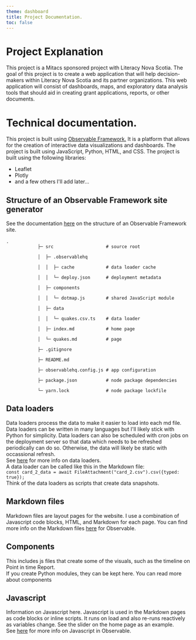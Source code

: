 ```yaml
---
theme: dashboard
title: Project Documentation.
toc: false
---
```


# Project Explanation
This project is a Mitacs sponsored project with Literacy Nova Scotia. The goal of this project is to create a web application that will help decision-makers within Literacy Nova Scotia and its partner organizations. This web application will consist of dashboards, maps, and exploratory data analysis tools that should aid in creating grant applications, reports, or other documents.

# Technical documentation.
This project is built using <a href="https://observablehq.com/framework/what-is-framework">Observable Framework.</a> It is a platform that allows for the creation of interactive data visualizations and dashboards. The project is built using JavaScript, Python, HTML, and CSS. The project is built using the following libraries:
<ul>
<li>Leaflet</li>
<li>Plotly</li>
<li>and a few others I'll add later...</li>
</ul>
<div class="grid grid-cols-1">
    <div class="card">
        <h2 style="color:var(--theme-foreground-focus)";>Structure of an Observable Framework site generator</h2>
        <p>See the documentation <a href="https://observablehq.com/framework/project-structure">here</a> on the structure of an Observable Framework site.<br><br>
            <code>.
            ├─ src                    # source root<br>
            │  ├─ .observablehq<br>
            │  │  ├─ cache            # data loader cache<br>
            │  │  └─ deploy.json      # deployment metadata<br>
            │  ├─ components<br>
            │  │  └─ dotmap.js        # shared JavaScript module<br>
            │  ├─ data<br>
            │  │  └─ quakes.csv.ts    # data loader<br>
            │  ├─ index.md            # home page<br>
            │  └─ quakes.md           # page<br>
            ├─ .gitignore<br>
            ├─ README.md<br>
            ├─ observablehq.config.js # app configuration<br>
            ├─ package.json           # node package dependencies<br>
            └─ yarn.lock              # node package lockfile<br></code></p>
    </div>
</div>
<div class="grid grid-cols-2">
    <div class="card">
      <h2 style="color:var(--theme-foreground-focus)";>Data loaders</h2>
      <p>Data loaders process the data to make it easier to load into each md file. Data loaders can be written in many languages
          but I'll likely stick with Python for simplicity. Data loaders can also be scheduled with cron jobs on the deployment server
          so that data which needs to be refreshed periodically can do so. Otherwise, the data will likely be static with occassional refresh.<br>
              See <a href="https://observablehq.com/framework/data-loaders"> here</a> for more info on data loaders.<br>
                  A data loader can be called like this in the Markdown file:<br>
              <code>const card_2_data = await FileAttachment("card_2.csv").csv({typed: true});</code><br>
                  Think of the data loaders as scripts that create data snapshots.</p>
    </div>
  <div class="card">
    <h2 style="color:var(--theme-foreground-focus)";>Markdown files</h2>
    <p>Markdown files are layout pages for the website. I use a combination of Javascript code blocks, HTML, and Markdown
        for each page. You can find more info on the Markdown files <a href="https://observablehq.com/framework/markdown">here</a> for Observable.</p>
  </div>
</div>

<div class="grid grid-cols-2">
  <div class="card">
    <h2 style="color:var(--theme-foreground-focus)";>Components</h2>
    <p>This includes js files that create some of the visuals, such as the timeline on Point in time Report.<br>
        If you create Python modules, they can be kept here. You can read more about components</p>
  </div>

  <div class="card">
    <h2 style="color:var(--theme-foreground-focus)";>Javascript</h2>
    <p>Information on Javascript here. Javascript is used in the Markdown pages as code blocks or inline scripts. It runs on load and also re-runs reactively as variables change. See the slider on the home page as an example. <br>
        See <a href="https://observablehq.com/framework/javascript">here</a> for more info on Javascript in Observable.</p>
  </div>
</div>
